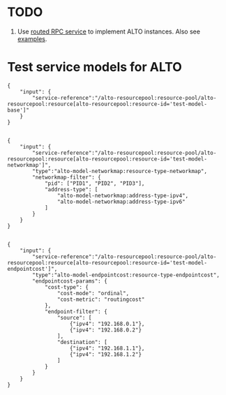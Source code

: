 
# TODO

1. Use [routed RPC service][routed-rpc] to implement ALTO instances.  Also see
   [examples][routed-rpc-example].

[routed-rpc]: https://ask.opendaylight.org/question/99/how-does-request-routing-works/
[routed-rpc-example]: https://git.opendaylight.org/gerrit/gitweb?p=controller.git;a=blob;f=opendaylight/md-sal/sal-binding-it/src/test/java/org/opendaylight/controller/test/sal/binding/it/RoutedServiceTest.jav=d49d6f0e25e271e43c8550feb5eef63d9630118b=HEAD4a

# Test service models for ALTO

~~~
{
    "input": {
        "service-reference":"/alto-resourcepool:resource-pool/alto-resourcepool:resource[alto-resourcepool:resource-id='test-model-base']"
    }
}


{
    "input": {
        "service-reference":"/alto-resourcepool:resource-pool/alto-resourcepool:resource[alto-resourcepool:resource-id='test-model-networkmap']",
        "type":"alto-model-networkmap:resource-type-networkmap",
        "networkmap-filter": {
            "pid": ["PID1", "PID2", "PID3"],
            "address-type": [
                "alto-model-networkmap:address-type-ipv4",
                "alto-model-networkmap:address-type-ipv6"
            ]
        }
    }
}


{
    "input": {
        "service-reference":"/alto-resourcepool:resource-pool/alto-resourcepool:resource[alto-resourcepool:resource-id='test-model-endpointcost']",
        "type":"alto-model-endpointcost:resource-type-endpointcost",
        "endpointcost-params": {
            "cost-type": {
                "cost-mode": "ordinal",
                "cost-metric": "routingcost"
            },
            "endpoint-filter": {
                "source": [
                    {"ipv4": "192.168.0.1"},
                    {"ipv4": "192.168.0.2"}
                ],
                "destination": [
                    {"ipv4": "192.168.1.1"},
                    {"ipv4": "192.168.1.2"}
                ]
            }
        }
    }
}
~~~


